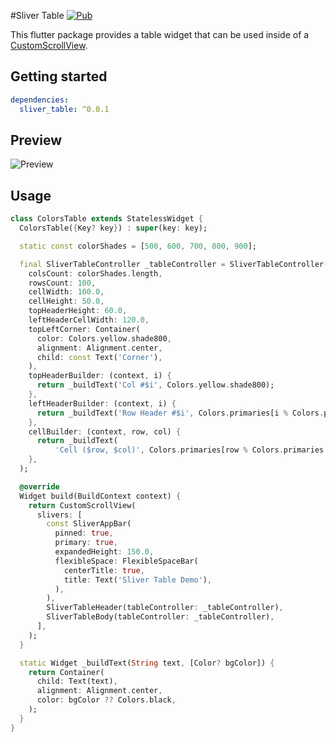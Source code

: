 #Sliver Table
[![Pub](https://img.shields.io/pub/v/dio.svg?style=flat-square)](https://pub.dartlang.org/packages/sliver_table)

This flutter package provides a table widget that can be used 
inside of a [CustomScrollView](https://api.flutter.dev/flutter/widgets/CustomScrollView-class.html).
 
## Getting started

```yaml
dependencies:
  sliver_table: ^0.0.1
```

## Preview
![Preview](https://raw.githubusercontent.com/omarsahl/sliver_table/master/preview/preview.gif)

## Usage

```dart
class ColorsTable extends StatelessWidget {
  ColorsTable({Key? key}) : super(key: key);

  static const colorShades = [500, 600, 700, 800, 900];

  final SliverTableController _tableController = SliverTableController(
    colsCount: colorShades.length,
    rowsCount: 100,
    cellWidth: 100.0,
    cellHeight: 50.0,
    topHeaderHeight: 60.0,
    leftHeaderCellWidth: 120.0,
    topLeftCorner: Container(
      color: Colors.yellow.shade800,
      alignment: Alignment.center,
      child: const Text('Corner'),
    ),
    topHeaderBuilder: (context, i) {
      return _buildText('Col #$i', Colors.yellow.shade800);
    },
    leftHeaderBuilder: (context, i) {
      return _buildText('Row Header #$i', Colors.primaries[i % Colors.primaries.length].shade400);
    },
    cellBuilder: (context, row, col) {
      return _buildText(
          'Cell ($row, $col)', Colors.primaries[row % Colors.primaries.length][colorShades[col]]);
    },
  );

  @override
  Widget build(BuildContext context) {
    return CustomScrollView(
      slivers: [
        const SliverAppBar(
          pinned: true,
          primary: true,
          expandedHeight: 150.0,
          flexibleSpace: FlexibleSpaceBar(
            centerTitle: true,
            title: Text('Sliver Table Demo'),
          ),
        ),
        SliverTableHeader(tableController: _tableController),
        SliverTableBody(tableController: _tableController),
      ],
    );
  }

  static Widget _buildText(String text, [Color? bgColor]) {
    return Container(
      child: Text(text),
      alignment: Alignment.center,
      color: bgColor ?? Colors.black,
    );
  }
}
```

